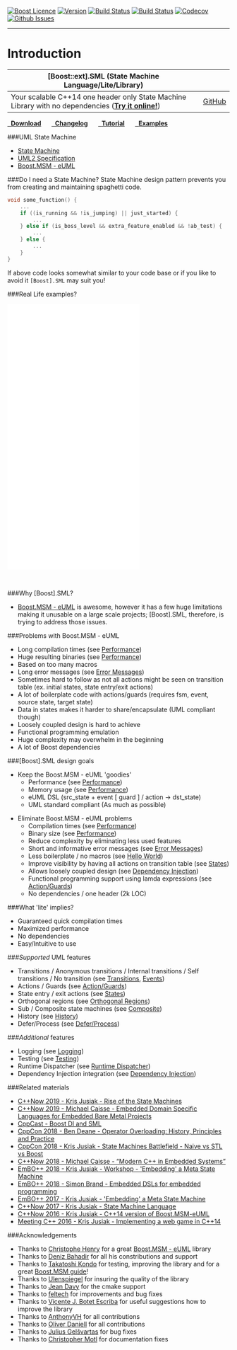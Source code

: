 <a href="http://www.boost.org/LICENSE_1_0.txt" target="_blank">![Boost Licence](http://img.shields.io/badge/license-boost-blue.svg)</a>
<a href="https://github.com/boost-ext/sml/releases" target="_blank">![Version](https://badge.fury.io/gh/boost-ext%2Fsml.svg)</a>
<a href="https://travis-ci.org/boost-ext/sml" target="_blank">![Build Status](https://img.shields.io/travis/boost-ext/sml/master.svg?label=linux/osx)</a>
<a href="https://ci.appveyor.com/project/boost-ext/sml" target="_blank">![Build Status](https://img.shields.io/appveyor/ci/boost-ext/sml/master.svg?label=windows)</a>
<a href="https://codecov.io/gh/boost-ext/sml" target="_blank">![Codecov](https://codecov.io/gh/boost-ext/sml/branch/master/graph/badge.svg)</a>
<a href="https://github.com/boost-ext/sml/issues" target="_blank">![Github Issues](https://img.shields.io/github/issues/boost-ext/sml.svg)</a>

---------------------------------------

Introduction
============

| **[Boost::ext].SML (State Machine Language/Lite/Library)** | |
| - | - |
| Your scalable C++14 one header only State Machine Library with no dependencies ([__Try it online!__](hsttp://boost-ext.github.io/sml/examples/index.html#hello-world)) | <a class="github-button" href="https://github.com/boost-ext/sml" data-style="mega" data-count-href="/boost-ext/sml/stargazers" data-count-api="/repos/boost-ext/sml#stargazers_count" data-count-aria-label="# stargazers on GitHub" aria-label="Star boost-ext/sml on GitHub">GitHub</a> |

<div class="important">
<a href="https://github.com/boost-ext/sml/releases" class="btn btn-success" style="margin-bottom:8px;" role="button"><span class="fa fa-download"></span>&nbsp; <b>Download</b></a> &nbsp;&nbsp;&nbsp;&nbsp; <a href="CHANGELOG/index.html" class="btn btn-info" style="margin-bottom:8px;" role="button"><span class="fa fa-reorder"></span>&nbsp; <b>Changelog</b></a> &nbsp;&nbsp;&nbsp;&nbsp; <a href="tutorial/index.html" class="btn btn-warning" style="margin-bottom:8px;" role="button"><span class="fa fa-gear"></span>&nbsp; <b>Tutorial</b></a> &nbsp;&nbsp;&nbsp;&nbsp; <a href="examples/index.html" class="btn btn-danger" style="margin-bottom:8px;" role="button"><span class="fa fa-book"></span>&nbsp; <b>Examples</b></a>
</div>

###UML State Machine

* [State Machine](https://en.wikipedia.org/wiki/UML_state_machine)
* [UML2 Specification](http://www.omg.org/spec/UML/2.5)
* [Boost.MSM - eUML](http://www.boost.org/doc/libs/1_60_0/libs/msm/doc/HTML/ch03s04.html)

###Do I need a State Machine?
State Machine design pattern prevents you from creating and maintaining spaghetti code.

```cpp
void some_function() {
    ...
    if ((is_running && !is_jumping) || just_started) {
        ...
    } else if (is_boss_level && extra_feature_enabled && !ab_test) {
        ...
    } else {
        ...
    }
}
```

If above code looks somewhat similar to your code base or if you like
to avoid it `[Boost].SML` may suit you!

###Real Life examples?

![CPP(BTN)](Run_SDL2_Integration_Example|https://raw.githubusercontent.com/boost-ext/sml/master/example/sdl2.cpp)
![CPP(BTN)](Run_Plant_UML_Example|https://raw.githubusercontent.com/boost-ext/sml/master/example/plant_uml.cpp)
![CPP(BTN)](Run_Logging_Example|https://raw.githubusercontent.com/boost-ext/sml/master/example/logging.cpp)
![CPP(BTN)](Run_Testing_Example|https://raw.githubusercontent.com/boost-ext/sml/master/example/testing.cpp)

&nbsp;

###Why [Boost].SML?

* [Boost.MSM - eUML](http://www.boost.org/doc/libs/1_60_0/libs/msm/doc/HTML/ch03s04.html) is awesome, however it has a few huge limitations making it unusable on a large scale projects;
  [Boost].SML, therefore, is trying to address those issues.

###Problems with Boost.MSM - eUML

* Long compilation times (see [Performance](overview.md#performance))
* Huge resulting binaries (see [Performance](overview.md#performance))
* Based on too many macros
* Long error messages (see [Error Messages](overview.md#error-messages))
* Sometimes hard to follow as not all actions might be seen on transition table (ex. initial states, state entry/exit actions)
* A lot of boilerplate code with actions/guards (requires fsm, event, source state, target state)
* Data in states makes it harder to share/encapsulate (UML compliant though)
* Loosely coupled design is hard to achieve
* Functional programming emulation
* Huge complexity may overwhelm in the beginning
* A lot of Boost dependencies

###[Boost].SML design goals

* Keep the Boost.MSM - eUML 'goodies'
    * Performance (see [Performance](overview.md#performance))
    * Memory usage (see [Performance](overview.md#performance))
    * eUML DSL (src_state + event [ guard ] / action -> dst_state)
    * UML standard compliant (As much as possible)

>

* Eliminate Boost.MSM - eUML problems
    * Compilation times (see [Performance](overview.md#performance))
    * Binary size (see [Performance](overview.md#performance))
    * Reduce complexity by eliminating less used features
    * Short and informative error messages (see [Error Messages](overview.md#error-messages))
    * Less boilerplate / no macros (see [Hello World](examples.md#hello-world))
    * Improve visibility by having all actions on transition table (see [States](examples.md#states))
    * Allows loosely coupled design (see [Dependency Injection](examples.md#dependency-injection))
    * Functional programming support using lamda expressions (see [Action/Guards](examples.md#action-guards))
    * No dependencies / one header (2k LOC)

###What 'lite' implies?

* Guaranteed quick compilation times
* Maximized performance
* No dependencies
* Easy/Intuitive to use

###*Supported* UML features

* Transitions / Anonymous transitions / Internal transitions / Self transitions / No transition (see [Transitions](examples.md#transitions), [Events](examples.md#events))
* Actions / Guards (see [Action/Guards](examples.md#action-guards))
* State entry / exit actions (see [States](examples.md#states))
* Orthogonal regions (see [Orthogonal Regions](examples.md#orthogonal-regions))
* Sub / Composite state machines (see [Composite](examples.md#composite))
* History (see [History](examples.md#history))
* Defer/Process (see [Defer/Process](examples.md#deferprocess))

###*Additional* features

* Logging (see [Logging](examples.md#logging))
* Testing (see [Testing](examples.md#testing))
* Runtime Dispatcher (see [Runtime Dispatcher](examples.md#runtime-dispatcher))
* Dependency Injection integration (see [Dependency Injection](examples.md#dependency-injection))

###Related materials

* [C++Now 2019 - Kris Jusiak - Rise of the State Machines](https://www.youtube.com/watch?v=Zb6xcd2as6o)
* [C++Now 2019 - Michael Caisse - Embedded Domain Specific Languages for Embedded Bare Metal Projects](https://youtu.be/OkeRijjmoh8)
* [CppCast - Boost DI and SML](https://cppcast.com/kris-jusiak)
* [CppCon 2018 - Ben Deane - Operator Overloading: History, Principles and Practice](https://www.youtube.com/watch?v=zh4EgO13Etg)
* [CppCon 2018 - Kris Jusiak - State Machines Battlefield - Naive vs STL vs Boost](https://www.youtube.com/watch?v=yZVby-PuXM0)
* [C++Now 2018 - Michael Caisse - “Modern C++ in Embedded Systems”](https://youtu.be/c9Xt6Me3mJ4?t=4378)
* [EmBO++ 2018 - Kris Jusiak - Workshop - 'Embedding' a Meta State Machine](https://boost-ext.github.io/sml/embo-2018)
* [EmBO++ 2018 - Simon Brand - Embedded DSLs for embedded programming](https://youtu.be/YQoXjqm2hiE?t=705)
* [EmBO++ 2017 - Kris Jusiak - 'Embedding' a Meta State Machine](https://boost-ext.github.io/sml/embo-2017)
* [C++Now 2017 - Kris Jusiak - State Machine Language](https://www.youtube.com/watch?v=Lg3tIact5Fw)
* [C++Now 2016 - Kris Jusiak - C++14 version of Boost.MSM-eUML](https://www.youtube.com/watch?v=j0J33BnIjnU)
* [Meeting C++ 2016 - Kris Jusiak - Implementing a web game in C++14](https://www.youtube.com/watch?v=8gRHHIjx4oE)

###Acknowledgements
* Thanks to [Christophe Henry](https://github.com/henry-ch) for a great [Boost.MSM - eUML](http://www.boost.org/doc/libs/1_60_0/libs/msm/doc/HTML/ch03s04.html) library
* Thanks to [Deniz Bahadir](https://github.com/Bagira80) for all his constributions and support
* Thanks to [Takatoshi Kondo](https://github.com/redboltz) for testing, improving the library and for a great [Boost.MSM guide](http://redboltz.wikidot.com)!
* Thanks to [Ulenspiegel](https://github.com/Ulenspiegel) for insuring the quality of the library
* Thanks to [Jean Davy](https://github.com/splitsen) for the cmake support
* Thanks to [feltech](https://github.com/feltech) for improvements and bug fixes
* Thanks to [Vicente J. Botet Escriba](https://github.com/viboes) for useful suggestions how to improve the library
* Thanks to [AnthonyVH](https://github.com/AnthonyVH) for all contributions
* Thanks to [Oliver Daniell](https://github.com/oliverdaniell) for all contributions
* Thanks to [Julius Gelšvartas](https://github.com/JuliusGel) for bug fixes
* Thanks to [Christopher Motl](https://github.com/cmotl) for documentation fixes
